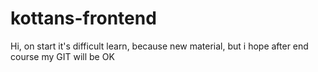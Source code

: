 # kottans-frontend
Hi, on start it's difficult learn, because new material, but i hope after end course my GIT will be OK
